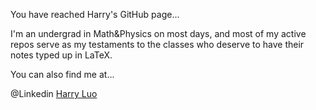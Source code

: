 You have reached Harry's GitHub page...

I'm an undergrad in Math&Physics on most days, and most of my active repos serve as my testaments to the classes who deserve to have their notes typed up in LaTeX.

You can also find me at...

@Linkedin [Harry Luo](https://www.linkedin.com/in/harryluogz/)



<!---
HarryLuoo/HarryLuoo is a ✨ special ✨ repository because its `README.md` (this file) appears on your GitHub profile.
You can click the Preview link to take a look at your changes.
--->
